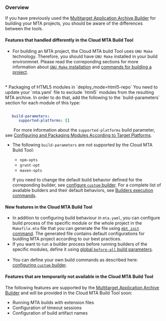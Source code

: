 ### Overview
If you have previously used the [Multitarget Application Archive Builder](https://help.sap.com/viewer/58746c584026430a890170ac4d87d03b/Cloud/en-US/ba7dd5a47b7a4858a652d15f9673c28d.html) for building your MTA projects, you should be aware of the differences between the tools.


#### Features that handled differently in the Cloud MTA Build Tool

* For building an MTA project, the Cloud MTA build Tool uses `GNU Make` technology. Therefore, you should have `GNU Make` installed in your build environmnet. Please read the correponding sections for more information about [`GNU Make` installation](makefile.md) and [commands for building a project](usage.md#how-to-build-an-mta-archive-from-the-project-sources). 
<br>
* Packaging of HTML5 modules in `deploy_mode=html5-repo`
You need to update your `mta.yaml` file to exclude `html5` modules from the resulting MTA archive. In order to do that, add the following to the `build-parameters` section for each  module of this type:

```yaml

   build-parameters:
      supported-platforms: []
```
&nbsp;&nbsp;&nbsp;&nbsp;&nbsp;&nbsp; For more information about the `supported-platforms` build parameter, see [Configuring and Packaging Modules According to Target Platforms](configuration.md#configuring-and-packaging-modules-according-to-target-platforms).
&nbsp;
* The following `build-parameters` are not supported by the Cloud MTA Build Tool: <ul><li>`npm-opts`<li>`grunt-opt`<li>`maven-opts`</ul>

  If you need to change the default build behavior defined for the correponding builder, see [configure `custom` builder](configuration.md#configuring-the-custom-builder). For a complete list of available builders and their default behaviors, see [Builders execution commands](https://github.com/SAP/cloud-mta-build-tool/blob/master/configs/builder_type_cfg.yaml).
  &nbsp;

#### New features in the Cloud MTA Build Tool

* In addition to configuring build behaviour in `mta.yaml`, you can configure build process of the specific module or the whole project in the `Makefile.mta` file that you can generate the file using [`mbt init` command](usage.md#cloud-mta-build-tool-commands). The generated file contains default configurations for buidling MTA project according to our best practices.
&nbsp;
* If you want to run a builder process before running builders of the specific modules, define it using [global `before-all` build parameters](configuration.md#configuring-global-build).  
&nbsp; 
* You can define your own build commands as described here: [configuring `custom` builder](configuration.md#configuring-the-custom-builder). 
&nbsp; 

#### Features that are temporarily not available in the Cloud MTA Build Tool

The following features are supported by the [Multitarget Application Archive Builder](https://help.sap.com/viewer/58746c584026430a890170ac4d87d03b/Cloud/en-US/ba7dd5a47b7a4858a652d15f9673c28d.html) and will be provided in the Cloud MTA Build Tool soon:


* Running MTA builds with extension files
* Configuration of timeout sessions
* Configuration of build artifact names
